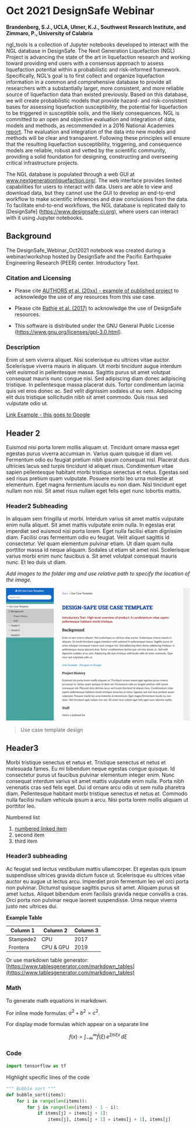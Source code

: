 # Oct 2021 DesignSafe Webinar

**Brandenberg, S.J., UCLA, Ulmer, K.J., Southwest Research Institute, and Zimmaro, P., University of Calabria**  

ngl_tools is a collection of Jupyter notebooks developed to interact with the NGL database in DesignSafe. 
The Next Generation Liquefaction (NGL) Project is advancing the state of the art in liquefaction research 
and working toward providing end users with a consensus approach to assess liquefaction potential within 
a probabilistic and risk-informed framework. Specifically, NGL’s goal is to first collect and organize 
liquefaction information in a common and comprehensive database to provide all researchers with a 
substantially larger, more consistent, and more reliable source of liquefaction data than existed previously. 
Based on this database, we will create probabilistic models that provide hazard- and risk-consistent bases 
for assessing liquefaction susceptibility, the potential for liquefaction to be triggered in susceptible soils, 
and the likely consequences. NGL is committed to an open and objective evaluation and integration of data, 
models and methods, as recommended in a 2016 National Academies [report](https://www.nap.edu/catalog/23474/state-of-the-art-and-practice-in-the-assessment-of-earthquake-induced-soil-liquefaction-and-its-consequences). 
The evaluation and integration of the data into new models and methods will be clear and transparent. Following these principles will ensure 
that the resulting liquefaction susceptibility, triggering, and consequence models are reliable, robust and 
vetted by the scientific community, providing a solid foundation for designing, constructing and overseeing 
critical infrastructure projects.

The NGL database is populated through a web GUI at www.nextgenerationliquefaction.org/. The web interface 
provides limited capabilities for users to interact with data. Users are able to view and download data, 
but they cannot use the GUI to develop an end-to-end workflow to make scientific inferences and draw conclusions 
from the data. To facilitate end-to-end workflows, the NGL database is replicated daily to [DesignSafe] (https://www.designsafe-ci.org), where 
users can interact with it using Jupyter notebooks.

## Background 

The DesignSafe_Webinar_Oct2021 notebook was created during a webinar/workshop hosted by DesignSafe and the Pacific Earthquake Engineering Research (PEER) center.
Introductory Text.

### Citation and Licensing

* Please cite [AUTHORS et al. (20xx) - example of published project](https://doi.org/10.17603/ds2-3zdj-493) to acknowledge the use of any resources from this use case.

* Please cite [Rathje et al. (2017)](https://doi.org/10.1061/(ASCE)NH.1527-6996.0000246) to acknowledge the use of DesignSafe resources.  

* This software is distributed under the GNU General Public License (https://www.gnu.org/licenses/gpl-3.0.html).  

### Description 

Enim ut sem viverra aliquet.  Nisi scelerisque eu ultrices vitae auctor. Scelerisque viverra mauris in aliquam.  Ut morbi tincidunt augue interdum velit euismod in pellentesque massa. Sagittis purus sit amet volutpat consequat mauris nunc congue nisi. Sed adipiscing diam donec adipiscing tristique.  In pellentesque massa placerat duis. Tortor condimentum lacinia quis vel eros donec ac. Sed velit dignissim sodales ut eu sem. Adipiscing elit duis tristique sollicitudin nibh sit amet commodo. Quis risus sed vulputate odio ut.

[Link Example - this goes to Google](https://www.google.com)

## Header 2

Euismod nisi porta lorem mollis aliquam ut. Tincidunt ornare massa eget egestas purus viverra accumsan in. Varius quam quisque id diam vel. Fermentum odio eu feugiat pretium nibh ipsum consequat nisl. Placerat duis ultricies lacus sed turpis tincidunt id aliquet risus. Condimentum vitae sapien pellentesque habitant morbi tristique senectus et netus. Egestas sed sed risus pretium quam vulputate. Posuere morbi leo urna molestie at elementum. Eget magna fermentum iaculis eu non diam. Nisl tincidunt eget nullam non nisi. Sit amet risus nullam eget felis eget nunc lobortis mattis.

### Header2 Subheading

In aliquam sem fringilla ut morbi. Interdum varius sit amet mattis vulputate enim nulla aliquet. Sit amet mattis vulputate enim nulla.  In egestas erat imperdiet sed euismod nisi porta lorem. Eget nulla facilisi etiam dignissim diam.  Facilisi cras fermentum odio eu feugiat. Velit aliquet sagittis id consectetur. Vel quam elementum pulvinar etiam.  Ut diam quam nulla porttitor massa id neque aliquam. Sodales ut etiam sit amet nisl.  Scelerisque varius morbi enim nunc faucibus a. Sit amet volutpat consequat mauris nunc. Et leo duis ut diam.

*Add images to the folder img and use relative path to specify the location of the image.*   

![caption](img/mkdocs-template.png)
> Use case template design


## Header3

Morbi tristique senectus et netus et. Tristique senectus et netus et malesuada fames.  Eu mi bibendum neque egestas congue quisque. Id consectetur purus ut faucibus pulvinar elementum integer enim. Nunc consequat interdum varius sit amet mattis vulputate enim nulla.  Porta nibh venenatis cras sed felis eget. Dui id ornare arcu odio ut sem nulla pharetra diam. Pellentesque habitant morbi tristique senectus et netus et. Commodo nulla facilisi nullam vehicula ipsum a arcu. Nisi porta lorem mollis aliquam ut porttitor leo.

Numbered list 

1. [numbered linked item](https://maps.google.com)
2. second item
3. third item

### Header3 subheading

Ac feugiat sed lectus vestibulum mattis ullamcorper. Et egestas quis ipsum suspendisse ultrices gravida dictum fusce ut. Scelerisque eu ultrices vitae auctor eu augue ut lectus arcu.  Imperdiet proin fermentum leo vel orci porta non pulvinar. Dictumst quisque sagittis purus sit amet. Aliquam purus sit amet luctus. Aliquet bibendum enim facilisis gravida neque convallis a cras. Orci porta non pulvinar neque laoreet suspendisse. Urna neque viverra justo nec ultrices dui.

**Example Table**

| Column 1 | Column 2 | Column 3 |
|----------|----------|----------|
| Stampede2| CPU      | 2017     |     
| Frontera | CPU & GPU| 2019     |     

Or use markdown table generator: [https://www.tablesgenerator.com/markdown_tables](https://www.tablesgenerator.com/markdown_tables)


### Math

To generate math equations in markdown.

For inline mode formulas: $`a^2+b^2=c^2`$.

For display mode formulas which appear on a separate line
```math
f(x) = \int_{-\infty}^\infty
\hat f(\xi)\,e^{2 \pi i \xi x}
\,d\xi
```

### Code

``` python
import tensorflow as tf
```

Highlight specific lines of the code

``` python hl_lines="3 4"
""" Bubble sort """
def bubble_sort(items):
    for i in range(len(items)):
        for j in range(len(items) - 1 - i):
            if items[j] > items[j + 1]:
                items[j], items[j + 1] = items[j + 1], items[j]
```
